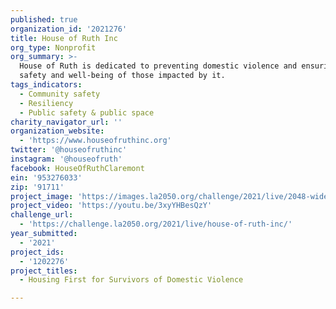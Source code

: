 ```yaml
---
published: true
organization_id: '2021276'
title: House of Ruth Inc
org_type: Nonprofit
org_summary: >-
  House of Ruth is dedicated to preventing domestic violence and ensuring the
  safety and well-being of those impacted by it.
tags_indicators:
  - Community safety
  - Resiliency
  - Public safety & public space
charity_navigator_url: ''
organization_website:
  - 'https://www.houseofruthinc.org'
twitter: '@houseofruthinc'
instagram: '@houseofruth'
facebook: HouseOfRuthClaremont
ein: '953276033'
zip: '91711'
project_image: 'https://images.la2050.org/challenge/2021/live/2048-wide/house-of-ruth-inc.jpg'
project_video: 'https://youtu.be/3xyYHBesQzY'
challenge_url:
  - 'https://challenge.la2050.org/2021/live/house-of-ruth-inc/'
year_submitted:
  - '2021'
project_ids:
  - '1202276'
project_titles:
  - Housing First for Survivors of Domestic Violence

---
```

